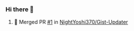 ### Hi there 👋

<!--START_SECTION:activity-->
1. 🎉 Merged PR [#1](https://github.com//NightYoshi370/Gist-Updater/pull/1) in [NightYoshi370/Gist-Updater](https://github.com//NightYoshi370/Gist-Updater)
<!--END_SECTION:activity-->

<!--
**SetiZ/SetiZ** is a ✨ _special_ ✨ repository because its `README.md` (this file) appears on your GitHub profile.

Here are some ideas to get you started:

- 🔭 I’m currently working on ...
- 🌱 I’m currently learning ...
- 👯 I’m looking to collaborate on ...
- 🤔 I’m looking for help with ...
- 💬 Ask me about ...
- 📫 How to reach me: ...
- 😄 Pronouns: ...
- ⚡ Fun fact: ...
-->

